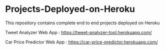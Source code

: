 # Projects-Deployed-on-Heroku
This repository contains complete end to end projects deployed on Heroku

Tweet Analyzer Web App : https://tweet-analyzer-tool.herokuapp.com/


Car Price Predictor Web App : https://car-price-predictor.herokuapp.com/
